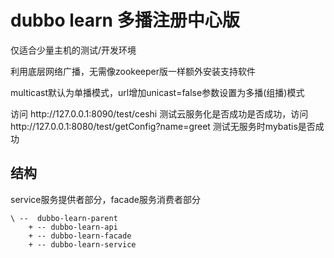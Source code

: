 # dubbo learn 多播注册中心版
仅适合少量主机的测试/开发环境
<p>利用底层网络广播，无需像zookeeper版一样额外安装支持软件
<p>multicast默认为单播模式，url增加unicast=false参数设置为多播(组播)模式
<p>访问 http://127.0.0.1:8090/test/ceshi 测试云服务化是否成功是否成功，访问 http://127.0.0.1:8080/test/getConfig?name=greet 测试无服务时mybatis是否成功

## 结构
service服务提供者部分，facade服务消费者部分 

```
\ --  dubbo-learn-parent
    + -- dubbo-learn-api   
    + -- dubbo-learn-facade
    + -- dubbo-learn-service
```



